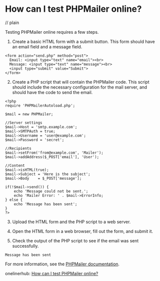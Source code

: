 # How can I test PHPMailer online?
// plain

Testing PHPMailer online requires a few steps.

1. Create a basic HTML form with a submit button. This form should have an email field and a message field.

```
<form action="send.php" method="post">
  Email: <input type="text" name="email"><br>
  Message: <input type="text" name="message"><br>
  <input type="submit" value="Submit">
</form>
```

2. Create a PHP script that will contain the PHPMailer code. This script should include the necessary configuration for the mail server, and should have the code to send the email.

```
<?php
require 'PHPMailerAutoload.php';

$mail = new PHPMailer;

//Server settings
$mail->Host = 'smtp.example.com';
$mail->SMTPAuth = true;
$mail->Username = 'user@example.com';
$mail->Password = 'secret';

//Recipients
$mail->setFrom('from@example.com', 'Mailer');
$mail->addAddress($_POST['email'], 'User');

//Content
$mail->isHTML(true);
$mail->Subject = 'Here is the subject';
$mail->Body    = $_POST['message'];

if(!$mail->send()) {
    echo 'Message could not be sent.';
    echo 'Mailer Error: ' . $mail->ErrorInfo;
} else {
    echo 'Message has been sent';
}
?>
```

3. Upload the HTML form and the PHP script to a web server.

4. Open the HTML form in a web browser, fill out the form, and submit it.

5. Check the output of the PHP script to see if the email was sent successfully.

```
Message has been sent
```

For more information, see the [PHPMailer documentation](https://github.com/PHPMailer/PHPMailer).

onelinerhub: [How can I test PHPMailer online?](https://onelinerhub.com/phpmailer/how-can-i-test-phpmailer-online)